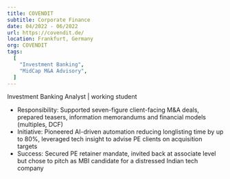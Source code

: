 ```yaml
---
title: COVENDIT
subtitle: Corporate Finance
date: 04/2022 - 06/2022
url: https://covendit.de/
location: Frankfurt, Germany
org: COVENDIT
tags:
  [
    "Investment Banking",
    "MidCap M&A Advisory",
  ]
---
```

Investment Banking Analyst | working student
- Responsibility: Supported seven-figure client-facing M&A deals, prepared teasers, information memorandums and financial models (multiples, DCF)
- Initiative: Pioneered AI-driven automation reducing longlisting time by up to 80%, leveraged tech insight to advise PE clients on acquisition targets
- Success: Secured PE retainer mandate, invited back at associate level but chose to pitch as MBI candidate for a distressed Indian tech company
